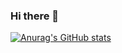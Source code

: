 ### Hi there 👋

[![Anurag's GitHub stats](https://github-readme-stats.vercel.app/api?username=JS-2)](https://github.com/anuraghazra/github-readme-stats)

<!--
**JS-2/JS-2** is a ✨ _special_ ✨ repository because its `README.md` (this file) appears on your GitHub profile.

Here are some ideas to get you started:

- 🔭 I’m currently working on ...
- 🌱 I’m currently learning ...
- 👯 I’m looking to collaborate on ...
- 🤔 I’m looking for help with ...
- 💬 Ask me about ...
- 📫 How to reach me: ...
- 😄 Pronouns: ...
- ⚡ Fun fact: ...
-->
